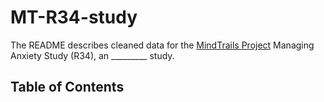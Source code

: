 # MT-R34-study

The README describes cleaned data for the [MindTrails Project](https://mindtrails.virginia.edu/) Managing Anxiety Study (R34), an _________ study.


## Table of Contents


